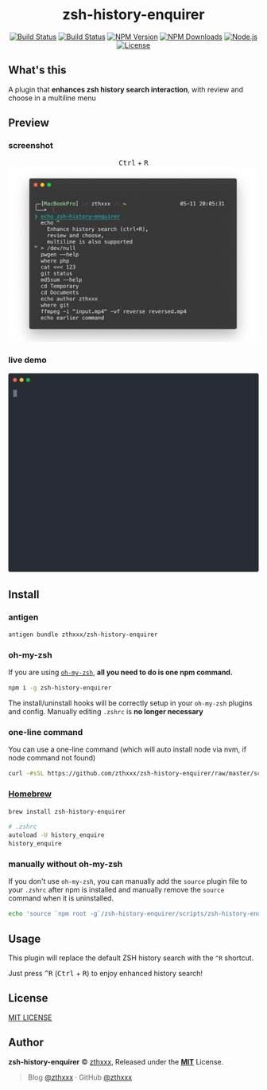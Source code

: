 <h1 align="center">zsh-history-enquirer</h1>

<p align="center">
  <a href="https://github.com/zthxxx/zsh-history-enquirer/actions?query=workflow%3A%22build%22" target="_blank" rel="noopener noreferrer"><img src="https://github.com/zthxxx/zsh-history-enquirer/workflows/build/badge.svg" alt="Build Status" /></a>
  <a href="https://coveralls.io/github/zthxxx/zsh-history-enquirer" target="_blank" rel="noopener noreferrer"><img src="https://badgen.net/coveralls/c/github/zthxxx/zsh-history-enquirer" alt="Build Status" /></a>
  <a href="https://www.npmjs.com/package/zsh-history-enquirer" target="_blank" rel="noopener noreferrer"><img src="https://badgen.net/npm/v/zsh-history-enquirer" alt="NPM Version" /></a>
  <a href="https://www.npmjs.com/package/zsh-history-enquirer" target="_blank" rel="noopener noreferrer"><img src="https://badgen.net/npm/dt/zsh-history-enquirer" alt="NPM Downloads" /></a>
  <a href="https://nodejs.org/" target="_blank" rel="noopener noreferrer"><img src="https://badgen.net/npm/node/zsh-history-enquirer" alt="Node.js" /></a>
  <a href="https://github.com/zthxxx/zsh-history-enquirer/blob/master/LICENSE" target="_blank" rel="noopener noreferrer"><img src="https://badgen.net/github/license/zthxxx/zsh-history-enquirer" alt="License" /></a>
</p>


## What's this

A plugin that **enhances zsh history search interaction**, with review and choose in a multiline menu

## Preview

### screenshot

<p align="center">
  <kbd>Ctrl</kbd> + <kbd>R</kbd>
  <br />
  <img src="./images/screenshot.png" alt="zsh-history-enquirer screenshot" />
</p>

### live demo

<p align="center">
  <img src="./images/preview.svg?sanitize=true" alt="zsh-history-enquirer preview" />
</p>

## Install

### antigen

```bash
antigen bundle zthxxx/zsh-history-enquirer
```

### oh-my-zsh

If you are using [`oh-my-zsh`](https://github.com/robbyrussell/oh-my-zsh), **all you need to do is one npm command.**

```bash
npm i -g zsh-history-enquirer
```

The install/uninstall hooks will be correctly setup in your `oh-my-zsh` plugins and config. Manually editing `.zshrc` is **no longer necessary**


### one-line command

You can use a one-line command (which will auto install node via nvm, if node command not found)

```bash
curl -#sSL https://github.com/zthxxx/zsh-history-enquirer/raw/master/scripts/installer.zsh | zsh
```

### [Homebrew](https://brew.sh)

```bash
brew install zsh-history-enquirer
```

```bash
# .zshrc
autoload -U history_enquire
history_enquire
```

### manually without oh-my-zsh

If you don't use `oh-my-zsh`, you can manually add the `source` plugin file to your `.zshrc` after npm is installed and manually remove the `source` command when it is uninstalled.

```bash
echo 'source `npm root -g`/zsh-history-enquirer/scripts/zsh-history-enquirer.plugin.zsh' >> ~/.zshrc
```

## Usage

This plugin will replace the default ZSH history search with the `^R` shortcut.

Just press <kbd>^R</kbd> (<kbd>Ctrl</kbd> + <kbd>R</kbd>) to enjoy enhanced history search!


## License

[MIT LICENSE](./LICENSE)


## Author

**zsh-history-enquirer** © [zthxxx](https://github.com/zthxxx), Released under the **[MIT](./LICENSE)** License.<br>

> Blog [@zthxxx](https://blog.zthxxx.me) · GitHub [@zthxxx](https://github.com/zthxxx)
